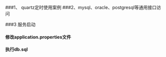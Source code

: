 ###1、 quartz定时使用案例
###2、mysql、oracle、postgresql等通用接口访问

###3 服务启动

#### 修改application.properties文件
#### 执行db.sql